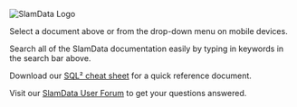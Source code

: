 
![SlamData Logo](/images/white-logo.png)

Select a document above or from the drop-down menu on mobile devices.

Search all of the SlamData documentation easily by typing in keywords in the search bar above.

Download our [SQL² cheat sheet](http://slamdata.com/wp-content/uploads/2016/03/slamdata-cheatsheet-20160329-2.pdf) for a quick reference document.

Visit our <a href="https://groups.google.com/forum/#!forum/slamdata-user" target=_blank>SlamData User Forum</a> to get your questions answered.

